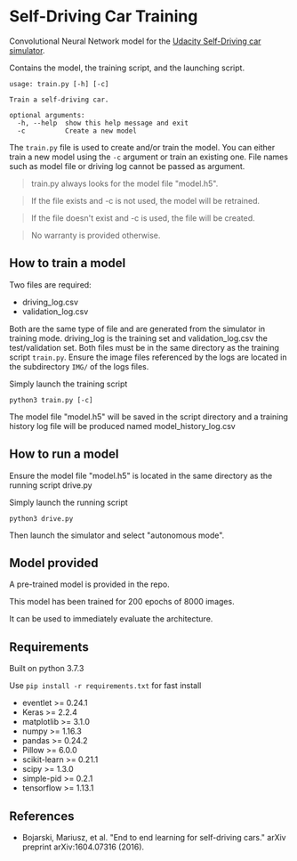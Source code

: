 # Self-Driving Car Training
Convolutional Neural Network model for the [Udacity Self-Driving car simulator](https://github.com/udacity/self-driving-car-sim).

Contains the model, the training script, and the launching script.


```
usage: train.py [-h] [-c]

Train a self-driving car.

optional arguments:
  -h, --help  show this help message and exit
  -c          Create a new model
```

The ``train.py`` file is used to create and/or train the model.
You can either train a new model using the `-c` argument or train an existing one.
File names such as model file or driving log cannot be passed as argument.

> train.py always looks for the model file "model.h5".

> If the file exists and -c is not used, the model will be retrained.

> If the file doesn't exist and -c is used, the file will be created.

> No warranty is provided otherwise.

## How to train a model
Two files are required:
- driving_log.csv
- validation_log.csv

Both are the same type of file and are generated from the simulator in training mode.
driving_log is the training set and validation_log.csv the test/validation set.
Both files must be in the same directory as the training script `train.py`.
Ensure the image files referenced by the logs are located in the subdirectory `IMG/` of the logs files.

Simply launch the training script
```
python3 train.py [-c]
```
The model file "model.h5" will be saved in the script directory and a
training history log file will be produced named model_history_log.csv

## How to run a model
Ensure the model file "model.h5" is located in the same directory as the running script drive.py

Simply launch the running script
```
python3 drive.py
```
Then launch the simulator and select "autonomous mode".

## Model provided
A pre-trained model is provided in the repo.

This model has been trained for 200 epochs of 8000 images.

It can be used to immediately evaluate the architecture.

## Requirements
Built on python 3.7.3

Use `pip install -r requirements.txt` for fast install

- eventlet >= 0.24.1
- Keras >= 2.2.4
- matplotlib >= 3.1.0
- numpy >= 1.16.3
- pandas >= 0.24.2
- Pillow >= 6.0.0
- scikit-learn >= 0.21.1
- scipy >= 1.3.0
- simple-pid >= 0.2.1
- tensorflow >= 1.13.1

## References
 - Bojarski, Mariusz, et al. "End to end learning for self-driving cars." arXiv preprint arXiv:1604.07316 (2016).
